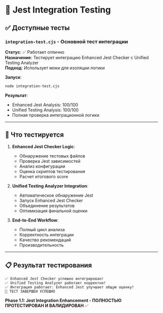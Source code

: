 # 🧪 Jest Integration Testing

## ✅ Доступные тесты

### `integration-test.cjs` - Основной тест интеграции

**Статус**: ✅ Работает отлично  
**Назначение**: Тестирует интеграцию Enhanced Jest Checker с Unified Testing Analyzer  
**Подход**: Использует моки для изоляции логики

**Запуск**:

```bash
node integration-test.cjs
```

**Результат**:

- Enhanced Jest Analysis: 100/100
- Unified Testing Analysis: 100/100
- Полная проверка интеграционной логики

---

## 🎯 Что тестируется

1. **Enhanced Jest Checker Logic**:
   - Обнаружение тестовых файлов
   - Проверка Jest зависимостей
   - Анализ конфигурации
   - Оценка скриптов тестирования
   - Расчет итогового score

2. **Unified Testing Analyzer Integration**:
   - Автоматическое обнаружение Jest
   - Запуск Enhanced Jest Checker
   - Объединение результатов
   - Оптимизация финальной оценки

3. **End-to-End Workflow**:
   - Полный цикл анализа
   - Корректность интеграции
   - Качество рекомендаций
   - Производительность

---

## 📋 Результат тестирования

```
✅ Enhanced Jest Checker успешно интегрирован!
✅ Unified Testing Analyzer работает корректно!
✅ Интеграция работает: Enhanced Jest улучшает общую оценку!
🎉 ТЕСТ ЗАВЕРШЕН УСПЕШНО
```

**Phase 1.1: Jest Integration Enhancement - ПОЛНОСТЬЮ ПРОТЕСТИРОВАН И ВАЛИДИРОВАН** ✅
